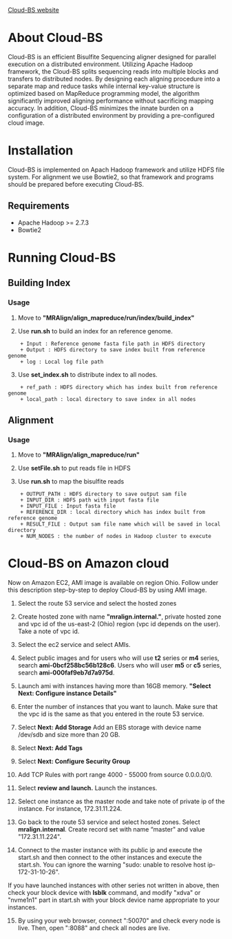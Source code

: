 [Cloud-BS website](https://paryoja.github.io/Cloud-BS/)

# About Cloud-BS
Cloud-BS is an efficient Bisulfite Sequencing aligner designed for parallel execution on a distributed environment. Utilizing Apache Hadoop framework, the Cloud-BS splits sequencing reads into multiple blocks and transfers to distributed nodes. By designing each aligning procedure into a separate map and reduce tasks while internal key-value structure is optimized based on MapReduce programming model, the algorithm significantly improved aligning performance without sacrificing mapping accuracy. In addition, Cloud-BS minimizes the innate burden on a configuration of a distributed environment by providing a pre-configured cloud image.

# Installation
Cloud-BS is implemented on Apach Hadoop framework and utilize HDFS file system. For alignment we use Bowtie2, so that framework and programs should be prepared before executing Cloud-BS. 

## Requirements
* Apache Hadoop >= 2.7.3
* Bowtie2

# Running Cloud-BS

## Building Index

### Usage
1. Move to **"MRAlign/align_mapreduce/run/index/build_index"**

2. Use **run.sh** to build an index for an reference genome.
```    
    + Input : Reference genome fasta file path in HDFS directory
    + Output : HDFS directory to save index built from reference genome
    + log : Local log file path
```

3. Use **set_index.sh** to distribute index to all nodes.
```
    + ref_path : HDFS directory which has index built from reference genome
    + local_path : local directory to save index in all nodes
```

## Alignment

### Usage
1. Move to **"MRAlign/align_mapreduce/run"**

2. Use **setFile.sh** to put reads file in HDFS

3. Use **run.sh** to map the bisulfite reads
```
    + OUTPUT_PATH : HDFS directory to save output sam file
    + INPUT_DIR : HDFS path with input fasta file
    + INPUT_FILE : Input fasta file
    + REFERENCE_DIR : local directory which has index built from reference genome
    + RESULT_FILE : Output sam file name which will be saved in local directory
    + NUM_NODES : the number of nodes in Hadoop cluster to execute
```
 

# Cloud-BS on Amazon cloud
Now on Amazon EC2, AMI image is available on region Ohio. Follow under this description step-by-step to deploy Cloud-BS by using AMI image.

1. Select the route 53 service and select the hosted zones

2. Create hosted zone with name **"mralign.internal."**, private hosted zone and vpc id of the us-east-2 (Ohio) region (vpc id depends on the user). Take a note of vpc id.

3. Select the ec2 service and select AMIs.

4. Select public images and for users who will use **t2** series or **m4** series, search **ami-0bcf258bc56b128c6**.
   Users who will user **m5** or **c5** series, search **ami-000faf9eb7d7a975d**.

5. Launch ami with instances having more than 16GB memory. **"Select Next: Configure instance Details"**

6. Enter the number of instances that you want to launch. Make sure that the vpc id is the same as that you entered in the route 53 service.

7. Select **Next: Add Storage** Add an EBS storage with device name /dev/sdb and size more than 20 GB.

8. Select **Next: Add Tags**

9. Select **Next: Configure Security Group**

10. Add TCP Rules with port range 4000 - 55000 from source 0.0.0.0/0.

11. Select **review and launch.** Launch the instances.

12. Select one instance as the master node and take note of private ip of the instance. For instance, 172.31.11.224.

13. Go back to the route 53 service and select hosted zones. Select **mralign.internal**. Create record set with name “master" and value "172.31.11.224".

14. Connect to the master instance with its public ip and execute the start.sh and then connect to the other instances and execute the start.sh. You can ignore the warning "sudo: unable to resolve host ip-172-31-10-26".

If you have launched instances with other series not written in above, then check your block device with **lsblk** command, and modify "xdva" or "nvme1n1" part in start.sh with your block device name appropriate to your instances.

15. By using your web browser, connect "<public ip of the master node>:50070" and check every node is live. 
Then, open "<public ip of the master node>:8088" and check all nodes are live.

